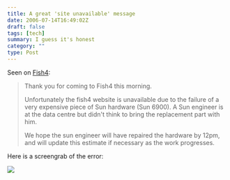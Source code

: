 ```yaml
---
title: A great 'site unavailable' message
date: 2006-07-14T16:49:02Z
draft: false
tags: [tech]
summary: I guess it's honest
category: ""
type: Post
---
```


Seen on [Fish4](https://www.fish4.co.uk/ "fish4"):

> Thank you for coming to Fish4 this morning.
>
> Unfortunately the fish4 website is unavailable due to the failure of a very expensive piece of Sun hardware (Sun 6900). A Sun engineer is at the data centre but didn't think to bring the replacement part with him.
>
> We hope the sun engineer will have repaired the hardware by 12pm, and will update this estimate if necessary as the work progresses.

Here is a screengrab of the error:

[![](http://willjessop4.files.wordpress.com/2006/07/fish4_error_large.png)](http://willjessop4.files.wordpress.com/2006/07/fish4_error_large.png)
